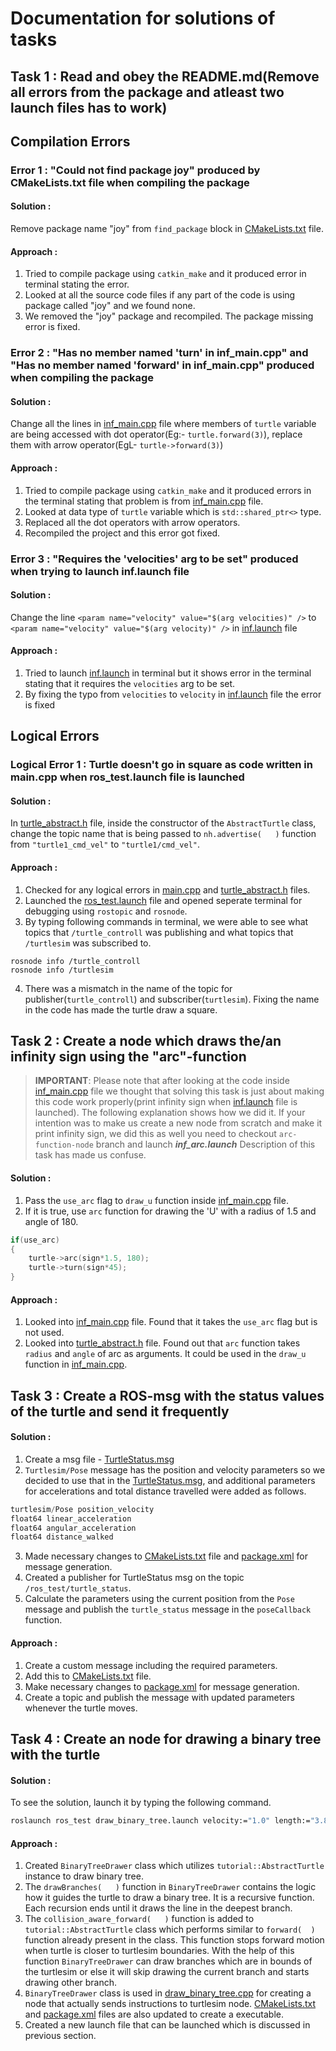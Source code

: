 # Documentation for solutions of tasks
## Task 1 : Read and obey the README.md(Remove all errors from the package and atleast two launch files has to work)
## Compilation Errors
### Error 1 : "Could not find package joy" produced by CMakeLists.txt file when compiling the package
#### Solution :
Remove package name "joy" from `find_package` block in [CMakeLists.txt](./CMakeLists.txt) file.
#### Approach :
1. Tried to compile package using `catkin_make` and it produced error in terminal stating the error.
2. Looked at all the source code files if any part of the code is using package called "joy" and we found none.
3. We removed the "joy" package and recompiled. The package missing error is fixed.

### Error 2 : "Has no member named 'turn' in inf_main.cpp" and "Has no member named 'forward' in inf_main.cpp" produced when compiling the package
#### Solution :
Change all the lines in [inf_main.cpp](./src/inf_main.cpp) file where members of `turtle` variable are being accessed with dot operator(Eg:- `turtle.forward(3)`), replace them with arrow operator(EgL- `turtle->forward(3)`)
#### Approach :
1. Tried to compile package using `catkin_make` and it produced errors in the terminal stating that problem is from  [inf_main.cpp](./src/inf_main.cpp) file.
2. Looked at data type of `turtle` variable which is `std::shared_ptr<>` type.
3. Replaced all the dot operators with arrow operators.
4. Recompiled the project and this error got fixed.

### Error 3 : "Requires the 'velocities' arg to be set" produced when trying to launch inf.launch file
#### Solution :
Change the line `<param name="velocity" value="$(arg velocities)" />` to `<param name="velocity" value="$(arg velocity)" />` in [inf.launch](./launch/inf.launch) file
#### Approach :
1. Tried to launch [inf.launch](./launch/inf.launch) in terminal but it shows error in the terminal stating that it requires the `velocities` arg to be set.
2. By fixing the typo from `velocities` to `velocity` in [inf.launch](./launch/inf.launch) file the error is fixed


## Logical Errors
### Logical Error 1 : Turtle doesn't go in square as code written in main.cpp when ros_test.launch file is launched
#### Solution : 
In [turtle_abstract.h](./include/ros_test/turtule_abstract.h) file, inside the constructor of the `AbstractTurtle` class, change the topic name that is being passed to `nh.advertise(   )` function from `"turtle1_cmd_vel"` to `"turtle1/cmd_vel"`.
#### Approach :
1. Checked for any logical errors in [main.cpp](./src/main.cpp) and [turtle_abstract.h](./include/ros_test/turtle_abstract.h) files.
2. Launched the [ros_test.launch](./launch/ros_test.launch) file and opened seperate terminal for debugging using `rostopic` and `rosnode`.
3. By typing following commands in terminal, we were able to see what topics that `/turtle_controll` was publishing and what topics that `/turtlesim` was subscribed to.
```console
rosnode info /turtle_controll
rosnode info /turtlesim
```
4. There was a mismatch in the name of the topic for publisher(`turtle_controll`) and subscriber(`turtlesim`). Fixing the name in the code has made the turtle draw a square.

## Task 2 : Create a node which draws the/an infinity sign using the "arc"-function
> **IMPORTANT**: 
Please note that after looking at the code inside [inf_main.cpp](./src/inf_main.cpp) file we thought that solving this task is just about making this code work properly(print infinity sign when [inf.launch](./launch/inf.launch) file is launched). The following explanation shows how we did it.
If your intention was to make us create a new node from scratch and make it print infinity sign, we did this as well you need to checkout `arc-function-node` branch and launch ***inf_arc.launch***
Description of this task has made us confuse.

#### Solution :
1. Pass the `use_arc` flag to `draw_u` function inside [inf_main.cpp](./src/inf_main.cpp) file.
2. If it is true, use `arc` function for drawing the 'U' with a radius of 1.5 and angle of 180.
```c++
if(use_arc)
{
    turtle->arc(sign*1.5, 180);
    turtle->turn(sign*45);
}
```
#### Approach :
1. Looked into [inf_main.cpp](./src/inf_main.cpp) file. Found that it takes the `use_arc` flag but is not used.
2. Looked into [turtle_abstract.h](./include/ros_test/turtle_abstract.h) file. Found out that `arc` function takes `radius` and `angle` of arc as arguments. It could be used in the `draw_u` function in [inf_main.cpp](./src/inf_main.cpp).

## Task 3 : Create a ROS-msg with the status values of the turtle and send it frequently
#### Solution :
1. Create a msg file - [TurtleStatus.msg](./msg/TurtleStatus.msg)
2. `Turtlesim/Pose` message has the position and velocity parameters so we decided to use that in the [TurtleStatus.msg](./msg/TurtleStatus.msg), and additional parameters for accelerations and total distance travelled were added as follows.
```c++
turtlesim/Pose position_velocity
float64 linear_acceleration
float64 angular_acceleration
float64 distance_walked
```
3. Made necessary changes to [CMakeLists.txt](./CMakeLists.txt) file and [package.xml](./package.xml) for message generation.
4. Created a publisher for TurtleStatus msg on the topic `/ros_test/turtle_status`.
5. Calculate the parameters using the current position from the `Pose` message and publish the `turtle_status` message in the `poseCallback` function.
#### Approach :
1. Create a custom message including the required parameters.
2. Add this to [CMakeLists.txt](./CMakeLists.txt) file.
3. Make necessary changes to [package.xml](./package.xml) for message generation.
4. Create a topic and publish the message with updated parameters whenever the turtle moves.

## Task 4 : Create an node for drawing a binary tree with the turtle
#### Solution :
To see the solution, launch it by typing the following command.
```bash
roslaunch ros_test draw_binary_tree.launch velocity:="1.0" length:="3.8" angle:="45" factor:="0.5" depth:="3" branches:="3"
```
#### Approach :
1. Created `BinaryTreeDrawer` class which utilizes `tutorial::AbstractTurtle` instance to draw binary tree.
2. The `drawBranches(   )` function in `BinaryTreeDrawer` contains the logic how it guides the turtle to draw a binary tree. It is a recursive function. Each recursion ends until it draws the line in the deepest branch.
3. The `collision_aware_forward(   )` function is added to `tutorial::AbstractTurtle` class which performs similar to `forward(  )` function already present in the class. This function stops forward motion when turtle is closer to turtlesim boundaries. With the help of this function `BinaryTreeDrawer` can draw branches which are in bounds of the turtlesim or else it will skip drawing the current branch and starts drawing other branch.
4. `BinaryTreeDrawer` class is used in [draw_binary_tree.cpp](./src/draw_binary_tree.cpp) for creating a node that actually sends instructions to turtlesim node. [CMakeLists.txt](./CMakeLists.txt) and [package.xml](./package.xml) files are also updated to create a executable.
5. Created a new launch file that can be launched which is discussed in previous section.
